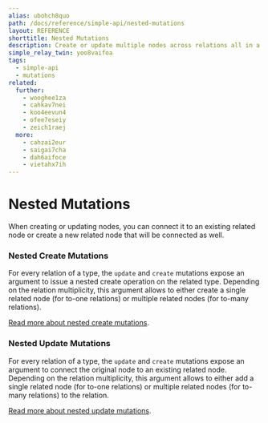 ```yaml
---
alias: ubohch8quo
path: /docs/reference/simple-api/nested-mutations
layout: REFERENCE
shorttitle: Nested Mutations
description: Create or update multiple nodes across relations all in a single mutation.
simple_relay_twin: yoo8vaifoa
tags:
  - simple-api
  - mutations
related:
  further:
    - wooghee1za
    - cahkav7nei
    - koo4eevun4
    - ofee7eseiy
    - zeich1raej
  more:
    - cahzai2eur
    - saigai7cha
    - dah6aifoce
    - vietahx7ih
---
```


# Nested Mutations

When creating or updating nodes, you can connect it to an existing related node or create a new related node that will be connected as well.

### Nested Create Mutations

For every relation of a type, the `update` and `create` mutations expose an argument to issue a nested create operation on the related type. Depending on the relation multiplicity, this argument allows to either create a single related node (for to-one relations) or multiple related nodes (for to-many relations).

[Read more about nested create mutations](!alias-vaet3eengo).

### Nested Update Mutations

For every relation of a type, the `update` and `create` mutations expose an argument to connect the original node to an existing related node. Depending on the relation multiplicity, this argument allows to either add a single related node (for to-one relations) or multiple related nodes (for to-many relations) to the relation.

[Read more about nested update mutations](!alias-tu9ohwa1ui).
